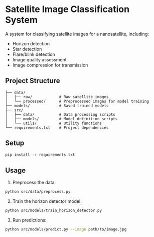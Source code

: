 # Satellite Image Classification System

A system for classifying satellite images for a nanosatellite, including:

- Horizon detection
- Star detection
- Flare/blink detection
- Image quality assessment
- Image compression for transmission

## Project Structure

```
├── data/
│   ├── raw/            # Raw satellite images
│   └── processed/      # Preprocessed images for model training
├── models/             # Saved trained models
├── src/
│   ├── data/           # Data processing scripts
│   ├── models/         # Model definition scripts
│   └── utils/          # Utility functions
└── requirements.txt    # Project dependencies
```

## Setup

```bash
pip install -r requirements.txt
```

## Usage

1. Preprocess the data:

```bash
python src/data/preprocess.py
```

2. Train the horizon detector model:

```bash
python src/models/train_horizon_detector.py
```

3. Run predictions:

```bash
python src/models/predict.py --image path/to/image.jpg
```
